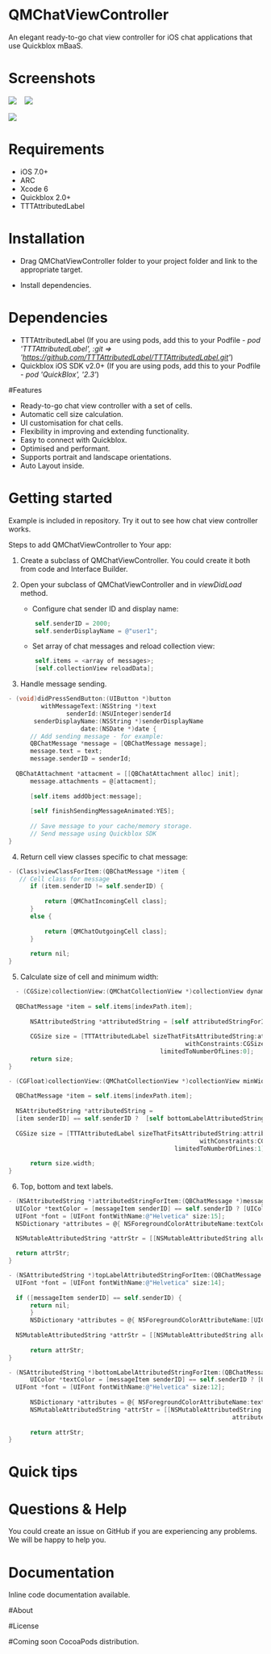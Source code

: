 # QMChatViewController
An elegant ready-to-go chat view controller for iOS chat applications that use Quickblox mBaaS.

# Screenshots
![](Screenshots/screenshot1.png) &nbsp;&nbsp; ![](Screenshots/screenshot3.png)&nbsp;&nbsp;

![](Screenshots/screenshot2.png)

# Requirements
- iOS 7.0+
- ARC
- Xcode 6
- Quickblox 2.0+
- TTTAttributedLabel

# Installation
* Drag QMChatViewController folder to your project folder and link to the appropriate target.

* Install dependencies.

# Dependencies
- TTTAttributedLabel (If you are using pods, add this to your Podfile - *pod 'TTTAttributedLabel', :git => 'https://github.com/TTTAttributedLabel/TTTAttributedLabel.git'*)
- Quickblox iOS SDK v2.0+ (If you are using pods, add this to your Podfile - *pod 'QuickBlox', '2.3'*)


#Features
- Ready-to-go chat view controller with a set of cells.
- Automatic cell size calculation.
- UI customisation  for chat cells.
- Flexibility in improving and extending functionality.
- Easy to connect with Quickblox.
- Optimised and performant.
- Supports portrait and landscape orientations.
- Auto Layout inside.

# Getting started
Example is included in repository. Try it out to see how chat view controller works.

Steps to add QMChatViewController to Your app:

1. Create a subclass of QMChatViewController. You could create it both from code and Interface Builder.
2. Open your subclass of QMChatViewController and in *viewDidLoad* method. 
    * Configure chat sender ID and display name:

	````objective-c
    	self.senderID = 2000;
    	self.senderDisplayName = @"user1";
	````

    * Set array of chat messages and reload collection view:

	````objective-c
    	self.items = <array of messages>;
    	[self.collectionView reloadData];
	````    

3. Handle message sending.

  ````objective-c
- (void)didPressSendButton:(UIButton *)button
           withMessageText:(NSString *)text
                  senderId:(NSUInteger)senderId
         senderDisplayName:(NSString *)senderDisplayName
                      date:(NSDate *)date {
    	// Add sending message - for example:
    	QBChatMessage *message = [QBChatMessage message];
    	message.text = text;
    	message.senderID = senderId;
    
	QBChatAttachment *attacment = [[QBChatAttachment alloc] init];
    	message.attachments = @[attacment];
    
    	[self.items addObject:message];
    
    	[self finishSendingMessageAnimated:YES];
    
     	// Save message to your cache/memory storage.                     
     	// Send message using Quickblox SDK
}
  ````

4. Return cell view classes specific to chat message:

  ````objective-c
- (Class)viewClassForItem:(QBChatMessage *)item {
	 // Cell class for message
        if (item.senderID != self.senderID) {
            
            return [QMChatIncomingCell class];
        }
        else {
            
            return [QMChatOutgoingCell class];
        }
    
    	return nil;
}
  ````
  
5. Calculate size of cell and minimum width:

  ````objective-c
	- (CGSize)collectionView:(QMChatCollectionView *)collectionView dynamicSizeAtIndexPath:(NSIndexPath 	*)indexPath maxWidth:(CGFloat)maxWidth {
    
	QBChatMessage *item = self.items[indexPath.item];
    
    	NSAttributedString *attributedString = [self attributedStringForItem:item];
    
    	CGSize size = [TTTAttributedLabel sizeThatFitsAttributedString:attributedString
	                                               withConstraints:CGSizeMake(maxWidth, MAXFLOAT)
        	                                limitedToNumberOfLines:0];
    	return size;
}

- (CGFloat)collectionView:(QMChatCollectionView *)collectionView minWidthAtIndexPath:(NSIndexPath *)indexPath {
    
	QBChatMessage *item = self.items[indexPath.item];
    
	NSAttributedString *attributedString =
	[item senderID] == self.senderID ?  [self bottomLabelAttributedStringForItem:item] : [self topLabelAttributedStringForItem:item];
    
	CGSize size = [TTTAttributedLabel sizeThatFitsAttributedString:attributedString
                                                       withConstraints:CGSizeMake(1000, 10000)
                                                limitedToNumberOfLines:1];
    
    	return size.width;
}
  ````

6. Top, bottom and text labels.

  ````objective-c
- (NSAttributedString *)attributedStringForItem:(QBChatMessage *)messageItem {
	UIColor *textColor = [messageItem senderID] == self.senderID ? [UIColor whiteColor] : [UIColor colorWithWhite:0.290 alpha:1.000];
	UIFont *font = [UIFont fontWithName:@"Helvetica" size:15];
	NSDictionary *attributes = @{ NSForegroundColorAttributeName:textColor, NSFontAttributeName:font};

	NSMutableAttributedString *attrStr = [[NSMutableAttributedString alloc] initWithString:messageItem.text attributes:attributes];
    
	return attrStr;
}

- (NSAttributedString *)topLabelAttributedStringForItem:(QBChatMessage *)messageItem {
	UIFont *font = [UIFont fontWithName:@"Helvetica" size:14];
    
	if ([messageItem senderID] == self.senderID) {
	    return nil;
    	}
    	NSDictionary *attributes = @{ NSForegroundColorAttributeName:[UIColor colorWithRed:0.184 green:0.467 blue:0.733 alpha:1.000], NSFontAttributeName:font};
    
	NSMutableAttributedString *attrStr = [[NSMutableAttributedString alloc] initWithString:messageItem.senderNick attributes:attributes];
    
    	return attrStr;
}

- (NSAttributedString *)bottomLabelAttributedStringForItem:(QBChatMessage *)messageItem {
    	UIColor *textColor = [messageItem senderID] == self.senderID ? [UIColor colorWithWhite:1.000 alpha:0.510] : [UIColor colorWithWhite:0.000 alpha:0.490];
	UIFont *font = [UIFont fontWithName:@"Helvetica" size:12];
    
    	NSDictionary *attributes = @{ NSForegroundColorAttributeName:textColor, NSFontAttributeName:font};
    	NSMutableAttributedString *attrStr = [[NSMutableAttributedString alloc] initWithString:[messageItem.dateSent description]
                                           					    attributes:attributes];
    
    	return attrStr;
}
  ````

# Quick tips

# Questions & Help
You could create an issue on GitHub if you are experiencing any problems. We will be happy to help you.

# Documentation
Inline code documentation available.

#About

#License

#Coming soon
CocoaPods distribution.
